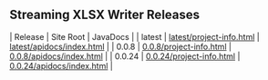 ## Streaming XLSX Writer Releases

| Release | Site Root | JavaDocs |
| latest | [latest/project-info.html](https://Yaytay.github.io/streaming-xlsx-writer/latest/project-info.html) | [latest/apidocs/index.html](https://Yaytay.github.io/streaming-xlsx-writer/latest/apidocs/index.html) | 
| 0.0.8 | [0.0.8/project-info.html](https://Yaytay.github.io/streaming-xlsx-writer/0.0.8/project-info.html) | [0.0.8/apidocs/index.html](https://Yaytay.github.io/streaming-xlsx-writer/0.0.8/apidocs/index.html) | 
| 0.0.24 | [0.0.24/project-info.html](https://Yaytay.github.io/streaming-xlsx-writer/0.0.24/project-info.html) | [0.0.24/apidocs/index.html](https://Yaytay.github.io/streaming-xlsx-writer/0.0.24/apidocs/index.html) | 
